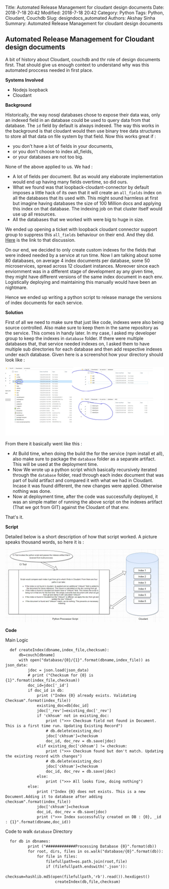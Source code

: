 Title: Automated Release Management for cloudant design documents
Date: 2018-7-18 20:42
Modified: 2018-7-18 20:42
Category: Python
Tags: Python, Cloudant, Couchdb
Slug: designdocs_automated
Authors: Akshay Sinha
Summary: Automated Release Management for cloudant design documents

## Automated Release Management for Cloudant design documents

A bit of history about Cloudant, couchdb and thr role of design documents first. That should give us enough context to understand why was this automated proccess needed in first place.

**Systems Involved**

* Nodejs loopback
* Cloudant

**Background**

Historically, the way nosql databases chose to expose their data was, only an indexed field in an database could be used to query data from that database. The `id` field by default is always indexed. The way this works in the background is that cloudant would then use binary tree data structures to store all that data on file system by that field. Now this works great if :

* you don't have a lot of fields in your documents,
* or you don't choose to index all_fields,
* or your databases are not too big.

None of the above applied to us. We had :

* A lot of fields per document. But as would any elaborate implementation would end up having many fields overtime, so did ours.
* What we found was that loopback-cloudant-connector by default imposes a little hack of its own that it will create an `all_fields` index on all the databases that its used with. This might sound harmless at first but imagine having databases the size of 100 Million docs and applying this index on that database. The indexing job on that cluster itself would use up all resources.
* All the databases that we worked with were big to huge in size.

We ended up opening a ticket with loopback cloudant connector support group to suppress this `all_fields` behaviour on their end. And they did. [Here](https://github.com/strongloop/loopback-connector-cloudant/issues/162) is the link to that discussion.

On our end, we decided to only create custom indexes for the fields that were indeed needed by a service at run time. Now I am talking about some 80 databases, on average 4 index documents per database, some 50 microservices, spread across 12 cloudant instances. Moreover since each enviornment was in a different stage of development ay any given time, they might have different versions of the same index document in each env. Logistically deploying and maintaining this manually would have been an nightmare.

Hence we ended up writing a python script to release manage the versions of index documents for each service.

**Solution**

First of all we need to make sure that just like code, indexes were also being source controlled. Also make sure to keep them in the same repository as the service. This comes in handy later. In my case, I asked my developer group to keep the indexes in `database` folder. If there were multiple databases that, that service needed indexes on, I asked them to have multiple sub directories for each database and then add respective indexes under each database. Given here is a screenshot how your directory should look like :

![Indexes Directory Structure](../images/indexes_dir.jpg)

From there it basically went like this :

* At Build time, when doing the build the for the service (npm install et all), also make sure to package the `database` folder as a separate artifact. This will be used at the deployment time.
* Now We wrote up a python script which basically recursively iterated through the `database` folder, read through each index document that was part of build artifact and compared it with what we had in Cloudant. Incase it was found different, the new changes were applied. Otherwise nothing was done.
* Now at deployment time, after the code was successfully deployed, it was an simple matter of running the above script on the indexes artifact (That we got from GIT) against the Cloudant of that env.

That's it.

**Script**

Detailed below is a short description of how that script worked. A picture speaks thousand words, so here it is :

![Indexes deployment Logic](../images/index_deployment.JPG)

**Code**

Main Logic

      def createIndex(dbname,index_file,checksum):
          db=couch[dbname]
          with open("database/{0}/{1}".format(dbname,index_file)) as json_data:
              jdoc = json.load(json_data)
              # print ("Checksum for {0} is {1}".format(index_file,checksum))
              doc_id=jdoc['_id']
              if doc_id in db:
                  print ("Index {0} already exists. Validating Checksum".format(index_file))
                  existing_doc=db[doc_id]
                  jdoc['_rev']=existing_doc['_rev']
                  if 'ckhsum' not in existing_doc:
                      print (">>> Checksum field not found in Document. This is a first time run. Updating Existing Record")
                      # db.delete(existing_doc)
                      jdoc['ckhsum']=checksum
                      doc_id, doc_rev = db.save(jdoc)
                  elif existing_doc['ckhsum'] != checksum:
                      print (">>> Checksum found but don't match. Updating the existing record with changes")
                      # db.delete(existing_doc)
                      jdoc['ckhsum']=checksum
                      doc_id, doc_rev = db.save(jdoc)
                  else:
                      print (">>> All looks fine, doing nothing")
              else:
                  print ("Index {0} does not exists. This is a new Document.Adding it to database after adding checksum".format(index_file))
                  jdoc['ckhsum']=checksum
                  doc_id, doc_rev = db.save(jdoc)
                  print (">>> Index successfully created on DB : {0}, _id : {1}".format(dbname,doc_id))


Code to walk `database` Directory

      for db in dbnames:
              print ("#############Processing Database {0}".format(db))
              for root, dirs, files in os.walk("database/{0}".format(db)):
                  for file in files:
                      filefullpath=os.path.join(root,file)
                      if (filefullpath.endswith('.json')):
                          checksum=hashlib.md5(open(filefullpath,'rb').read()).hexdigest()
                          createIndex(db,file,checksum)
